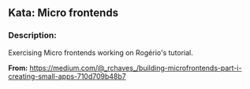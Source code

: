 ## Kata: Micro frontends

### Description:

Exercising Micro frontends working on Rogério's tutorial.

**From:** https://medium.com/@_rchaves_/building-microfrontends-part-i-creating-small-apps-710d709b48b7
